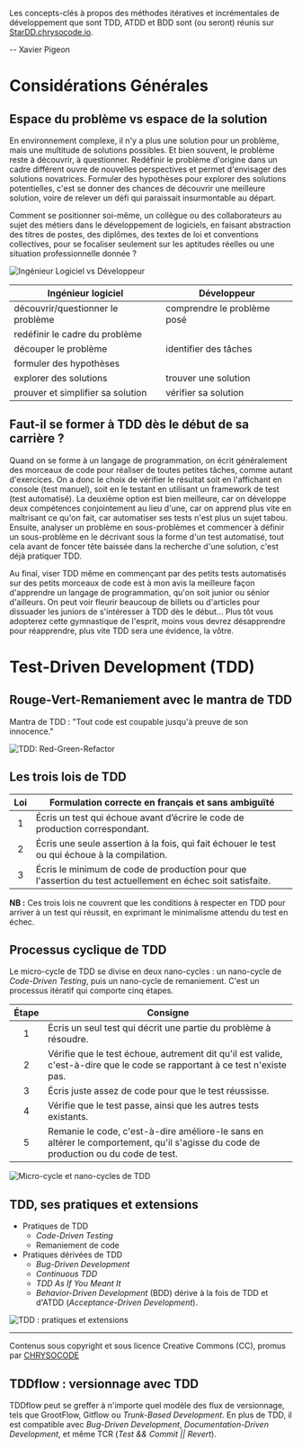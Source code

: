 Les concepts-clés à propos des méthodes itératives et incrémentales de développement que sont TDD, ATDD et BDD sont (ou seront) réunis sur [StarDD.chrysocode.io](https://stardd.chrysocode.io/).

-- Xavier Pigeon

# Considérations Générales

## Espace du problème vs espace de la solution

En environnement complexe, il n'y a plus une solution pour un problème, mais une multitude de solutions possibles. Et bien souvent, le problème reste à découvrir, à questionner. Redéfinir le problème d'origine dans un cadre différent ouvre de nouvelles perspectives et permet d'envisager des solutions novatrices. Formuler des hypothèses pour explorer des solutions potentielles, c'est se donner des chances de découvrir une meilleure solution, voire de relever un défi qui paraissait insurmontable au départ.

Comment se positionner soi-même, un collègue ou des collaborateurs au sujet des métiers dans le développement de logiciels, en faisant abstraction des titres de postes, des diplômes, des textes de loi et conventions collectives, pour se focaliser seulement sur les aptitudes réelles ou une situation professionnelle donnée ?

![Ingénieur Logiciel vs Développeur](ressources/schemas/ingénieur_logiciel_vs_développeur.png)

Ingénieur logiciel | Développeur
------------------ | ------------
découvrir/questionner le problème | comprendre le problème posé
redéfinir le cadre du problème |
découper le problème | identifier des tâches
formuler des hypothèses |
explorer des solutions | trouver une solution
prouver et simplifier sa solution | vérifier sa solution

## Faut-il se former à TDD dès le début de sa carrière ?

Quand on se forme à un langage de programmation, on écrit généralement des morceaux de code pour réaliser de toutes petites tâches, comme autant d'exercices. On a donc le choix de vérifier le résultat soit en l'affichant en console (test manuel), soit en le testant en utilisant un framework de test (test automatisé). La deuxième option est bien meilleure, car on développe deux compétences conjointement au lieu d'une, car on apprend plus vite en maîtrisant ce qu'on fait, car automatiser ses tests n'est plus un sujet tabou. Ensuite, analyser un problème en sous-problèmes et commencer à définir un sous-problème en le décrivant sous la forme d'un test automatisé, tout cela avant de foncer tête baissée dans la recherche d'une solution, c'est déjà pratiquer TDD.

Au final, viser TDD même en commençant par des petits tests automatisés sur des petits morceaux de code est à mon avis la meilleure façon d'apprendre un langage de programmation, qu'on soit junior ou sénior d'ailleurs. On peut voir fleurir beaucoup de billets ou d'articles pour dissuader les juniors de s'intéresser à TDD dès le début... Plus tôt vous adopterez cette gymnastique de l'esprit, moins vous devrez désapprendre pour réapprendre, plus vite TDD sera une évidence, la vôtre.

# Test-Driven Development (TDD)

## Rouge-Vert-Remaniement avec le mantra de TDD

Mantra de TDD : "Tout code est coupable jusqu'à preuve de son innocence."

![TDD: Red-Green-Refactor](ressources/schemas/tdd_red_green_refactor.png)

## Les trois lois de TDD

Loi | Formulation correcte en français et sans ambiguïté
:-: | --------------------------------------------------
1   | Écris un test qui échoue avant d’écrire le code de production correspondant.
2   | Écris une seule assertion à la fois, qui fait échouer le test ou qui échoue à la compilation.
3   | Écris le minimum de code de production pour que l'assertion du test actuellement en échec soit satisfaite.

**NB :** Ces trois lois ne couvrent que les conditions à respecter en TDD pour arriver à un test qui réussit, en exprimant le minimalisme attendu du test en échec.

## Processus cyclique de TDD

Le micro-cycle de TDD se divise en deux nano-cycles : un nano-cycle de *Code-Driven Testing*, puis un nano-cycle de remaniement. C'est un processus itératif qui comporte cinq étapes.

Étape | Consigne
:---: | --------
1     | Écris un seul test qui décrit une partie du problème à résoudre.
2     | Vérifie que le test échoue, autrement dit qu'il est valide, c'est-à-dire que le code se rapportant à ce test n'existe pas.
3     | Écris juste assez de code pour que le test réussisse.
4     | Vérifie que le test passe, ainsi que les autres tests existants.
5     | Remanie le code, c'est-à-dire améliore-le sans en altérer le comportement, qu'il s'agisse du code de production ou du code de test.

![Micro-cycle et nano-cycles de TDD](ressources/schemas/cycle-global-tdd.png)

## TDD, ses pratiques et extensions

- Pratiques de TDD
  - *Code-Driven Testing*
  - Remaniement de code
- Pratiques dérivées de TDD
  - *Bug-Driven Development*
  - *Continuous TDD*
  - *TDD As If You Meant It*
  - *Behavior-Driven Development* (BDD) dérive à la fois de TDD et d'ATDD (*Acceptance-Driven Development*).

![TDD : pratiques et extensions](ressources/schemas/tdd_inheritance.png)

---
Contenus sous copyright et sous licence Creative Commons (CC), promus par [CHRYSOCODE](https://chrysocode.io/)

## TDDflow : versionnage avec TDD

TDDflow peut se greffer à n'importe quel modèle des flux de versionnage, tels que GrootFlow, Gitflow ou *Trunk-Based Development*. En plus de TDD, il est compatible avec *Bug-Driven Development*, *Documentation-Driven Development*, et même TCR (*Test && Commit || Revert*).
